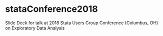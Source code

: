 # stataConference2018
Slide Deck for talk at 2018 Stata Users Group Conference (Columbus, OH) on Exploratory Data Analysis
